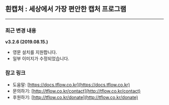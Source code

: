 ## **흰캡처 : 세상에서 가장 편안한 캡처 프로그램**
---

### 최근 변경 내용
**v3.2.6 (2019.08.15.)**

* 영문 설치를 지원합니다.
* 일부 이미지가 수정되었습니다.

### 참고 링크

- 도움말: [https://docs.tflow.co.kr](https://docs.tflow.co.kr)
- 문의하기: [http://tflow.co.kr/contact](http://tflow.co.kr/contact)
- 후원하기: [http://tflow.co.kr/donate](http://tflow.co.kr/donate)

